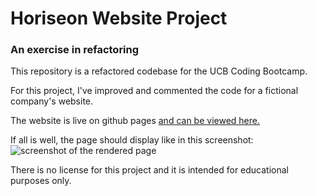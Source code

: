 # Horiseon Website Project
### An exercise in refactoring

This repository is a refactored codebase for the UCB Coding Bootcamp.

For this project, I've improved and commented the code for a fictional company's website.

The website is live on github pages [and can be viewed here.](https://studiomav.github.io/horiseon_website/)

If all is well, the page should display like in this screenshot:
![screenshot of the rendered page](./screenshot.png)

There is no license for this project and it is intended for educational purposes only.